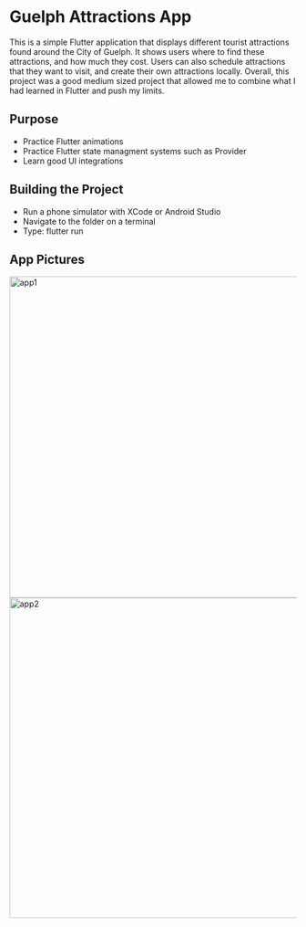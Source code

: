 # Guelph Attractions App

This is a simple Flutter application that displays different tourist attractions found around the City of Guelph. It shows users where to find these attractions, and how much they cost. Users can also schedule attractions that they want to visit, and create their own attractions locally. Overall, this project was a good medium sized project that allowed me to combine what I had learned in Flutter and push my limits.

## Purpose
- Practice Flutter animations
- Practice Flutter state managment systems such as Provider
- Learn good UI integrations

## Building the Project

- Run a phone simulator with XCode or Android Studio
- Navigate to the folder on a terminal
- Type: flutter run

## App Pictures
<img width="563" alt="app1" src="https://user-images.githubusercontent.com/40216205/205393684-2371562d-d04f-4470-87db-6b16966fbd1e.png">
<img width="561" alt="app2" src="https://user-images.githubusercontent.com/40216205/205393715-2de1e9e7-281d-44a2-84b2-45a8949d4a4f.png">

